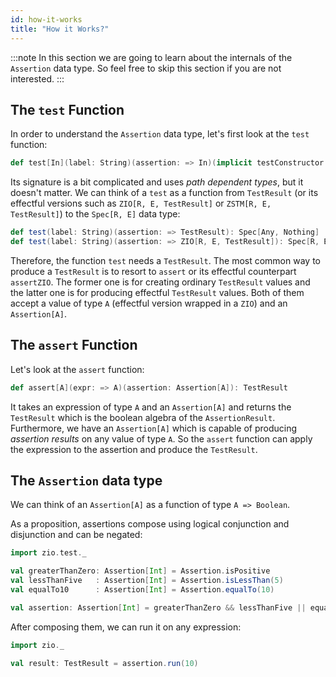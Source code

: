 ```yaml
---
id: how-it-works
title: "How it Works?"
---
```


:::note
In this section we are going to learn about the internals of the `Assertion` data type. So feel free to skip this section if you are not interested.
:::

## The `test` Function

In order to understand the `Assertion` data type, let's first look at the `test` function:

```scala
def test[In](label: String)(assertion: => In)(implicit testConstructor: TestConstructor[Nothing, In]): testConstructor.Out
```

Its signature is a bit complicated and uses _path dependent types_, but it doesn't matter. We can think of a `test` as a function from `TestResult` (or its effectful versions such as `ZIO[R, E, TestResult]` or `ZSTM[R, E, TestResult]`) to the `Spec[R, E]` data type:

```scala
def test(label: String)(assertion: => TestResult): Spec[Any, Nothing]
def test(label: String)(assertion: => ZIO[R, E, TestResult]): Spec[R, E]
```

Therefore, the function `test` needs a `TestResult`. The most common way to produce a `TestResult` is to resort to `assert` or its effectful counterpart `assertZIO`. The former one is for creating ordinary `TestResult` values and the latter one is for producing effectful `TestResult` values. Both of them accept a value of type `A` (effectful version wrapped in a `ZIO`) and an `Assertion[A]`.

## The `assert` Function

Let's look at the `assert` function:

```scala
def assert[A](expr: => A)(assertion: Assertion[A]): TestResult
``` 

It takes an expression of type `A` and an `Assertion[A]` and returns the `TestResult` which is the boolean algebra of the `AssertionResult`. Furthermore, we have an `Assertion[A]` which is capable of producing _assertion results_ on any value of type `A`. So the `assert` function can apply the expression to the assertion and produce the `TestResult`.

## The `Assertion` data type

We can think of an `Assertion[A]` as a function of type `A => Boolean`.

As a proposition, assertions compose using logical conjunction and disjunction and can be negated:

```scala mdoc:silent
import zio.test._

val greaterThanZero: Assertion[Int] = Assertion.isPositive
val lessThanFive   : Assertion[Int] = Assertion.isLessThan(5)
val equalTo10      : Assertion[Int] = Assertion.equalTo(10)

val assertion: Assertion[Int] = greaterThanZero && lessThanFive || equalTo10.negate
```

After composing them, we can run it on any expression:

```scala mdoc:compile-only
import zio._

val result: TestResult = assertion.run(10)
```
